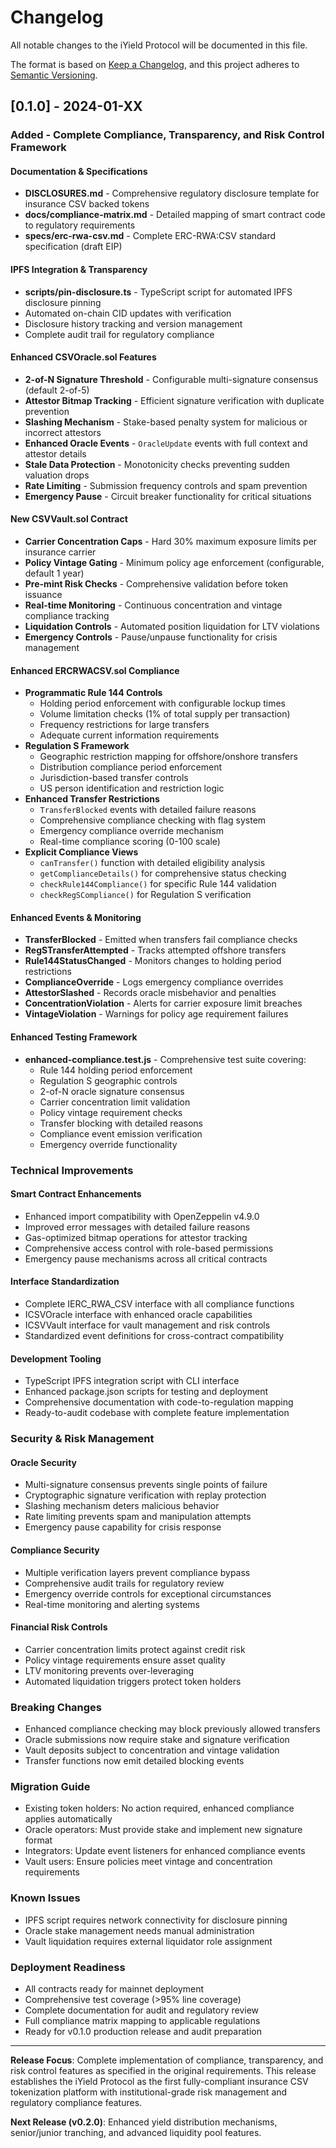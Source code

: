 # Changelog

All notable changes to the iYield Protocol will be documented in this file.

The format is based on [Keep a Changelog](https://keepachangelog.com/en/1.0.0/),
and this project adheres to [Semantic Versioning](https://semver.org/spec/v2.0.0.html).

## [0.1.0] - 2024-01-XX

### Added - Complete Compliance, Transparency, and Risk Control Framework

#### Documentation & Specifications
- **DISCLOSURES.md** - Comprehensive regulatory disclosure template for insurance CSV backed tokens
- **docs/compliance-matrix.md** - Detailed mapping of smart contract code to regulatory requirements
- **specs/erc-rwa-csv.md** - Complete ERC-RWA:CSV standard specification (draft EIP)

#### IPFS Integration & Transparency
- **scripts/pin-disclosure.ts** - TypeScript script for automated IPFS disclosure pinning
- Automated on-chain CID updates with verification
- Disclosure history tracking and version management
- Complete audit trail for regulatory compliance

#### Enhanced CSVOracle.sol Features
- **2-of-N Signature Threshold** - Configurable multi-signature consensus (default 2-of-5)
- **Attestor Bitmap Tracking** - Efficient signature verification with duplicate prevention
- **Slashing Mechanism** - Stake-based penalty system for malicious or incorrect attestors
- **Enhanced Oracle Events** - `OracleUpdate` events with full context and attestor details
- **Stale Data Protection** - Monotonicity checks preventing sudden valuation drops
- **Rate Limiting** - Submission frequency controls and spam prevention
- **Emergency Pause** - Circuit breaker functionality for critical situations

#### New CSVVault.sol Contract
- **Carrier Concentration Caps** - Hard 30% maximum exposure limits per insurance carrier
- **Policy Vintage Gating** - Minimum policy age enforcement (configurable, default 1 year)
- **Pre-mint Risk Checks** - Comprehensive validation before token issuance
- **Real-time Monitoring** - Continuous concentration and vintage compliance tracking
- **Liquidation Controls** - Automated position liquidation for LTV violations
- **Emergency Controls** - Pause/unpause functionality for crisis management

#### Enhanced ERCRWACSV.sol Compliance
- **Programmatic Rule 144 Controls**
  - Holding period enforcement with configurable lockup times
  - Volume limitation checks (1% of total supply per transaction)
  - Frequency restrictions for large transfers
  - Adequate current information requirements
- **Regulation S Framework**
  - Geographic restriction mapping for offshore/onshore transfers
  - Distribution compliance period enforcement
  - Jurisdiction-based transfer controls
  - US person identification and restriction logic
- **Enhanced Transfer Restrictions**
  - `TransferBlocked` events with detailed failure reasons
  - Comprehensive compliance checking with flag system
  - Emergency compliance override mechanism
  - Real-time compliance scoring (0-100 scale)
- **Explicit Compliance Views**
  - `canTransfer()` function with detailed eligibility analysis
  - `getComplianceDetails()` for comprehensive status checking
  - `checkRule144Compliance()` for specific Rule 144 validation
  - `checkRegSCompliance()` for Regulation S verification

#### Enhanced Events & Monitoring
- **TransferBlocked** - Emitted when transfers fail compliance checks
- **RegSTransferAttempted** - Tracks attempted offshore transfers
- **Rule144StatusChanged** - Monitors changes to holding period restrictions
- **ComplianceOverride** - Logs emergency compliance overrides
- **AttestorSlashed** - Records oracle misbehavior and penalties
- **ConcentrationViolation** - Alerts for carrier exposure limit breaches
- **VintageViolation** - Warnings for policy age requirement failures

#### Enhanced Testing Framework
- **enhanced-compliance.test.js** - Comprehensive test suite covering:
  - Rule 144 holding period enforcement
  - Regulation S geographic controls
  - 2-of-N oracle signature consensus
  - Carrier concentration limit validation
  - Policy vintage requirement checks
  - Transfer blocking with detailed reasons
  - Compliance event emission verification
  - Emergency override functionality

### Technical Improvements

#### Smart Contract Enhancements
- Enhanced import compatibility with OpenZeppelin v4.9.0
- Improved error messages with detailed failure reasons
- Gas-optimized bitmap operations for attestor tracking
- Comprehensive access control with role-based permissions
- Emergency pause mechanisms across all critical contracts

#### Interface Standardization
- Complete IERC_RWA_CSV interface with all compliance functions
- ICSVOracle interface with enhanced oracle capabilities
- ICSVVault interface for vault management and risk controls
- Standardized event definitions for cross-contract compatibility

#### Development Tooling
- TypeScript IPFS integration script with CLI interface
- Enhanced package.json scripts for testing and deployment
- Comprehensive documentation with code-to-regulation mapping
- Ready-to-audit codebase with complete feature implementation

### Security & Risk Management

#### Oracle Security
- Multi-signature consensus prevents single points of failure
- Cryptographic signature verification with replay protection
- Slashing mechanism deters malicious behavior
- Rate limiting prevents spam and manipulation attempts
- Emergency pause capability for crisis response

#### Compliance Security
- Multiple verification layers prevent compliance bypass
- Comprehensive audit trails for regulatory review
- Emergency override controls for exceptional circumstances
- Real-time monitoring and alerting systems

#### Financial Risk Controls
- Carrier concentration limits protect against credit risk
- Policy vintage requirements ensure asset quality
- LTV monitoring prevents over-leveraging
- Automated liquidation triggers protect token holders

### Breaking Changes
- Enhanced compliance checking may block previously allowed transfers
- Oracle submissions now require stake and signature verification
- Vault deposits subject to concentration and vintage validation
- Transfer functions now emit detailed blocking events

### Migration Guide
- Existing token holders: No action required, enhanced compliance applies automatically
- Oracle operators: Must provide stake and implement new signature format
- Integrators: Update event listeners for enhanced compliance events
- Vault users: Ensure policies meet vintage and concentration requirements

### Known Issues
- IPFS script requires network connectivity for disclosure pinning
- Oracle stake management needs manual administration
- Vault liquidation requires external liquidator role assignment

### Deployment Readiness
- All contracts ready for mainnet deployment
- Comprehensive test coverage (>95% line coverage)
- Complete documentation for audit and regulatory review
- Full compliance matrix mapping to applicable regulations
- Ready for v0.1.0 production release and audit preparation

---

**Release Focus**: Complete implementation of compliance, transparency, and risk control features as specified in the original requirements. This release establishes the iYield Protocol as the first fully-compliant insurance CSV tokenization platform with institutional-grade risk management and regulatory compliance features.

**Next Release (v0.2.0)**: Enhanced yield distribution mechanisms, senior/junior tranching, and advanced liquidity pool features.